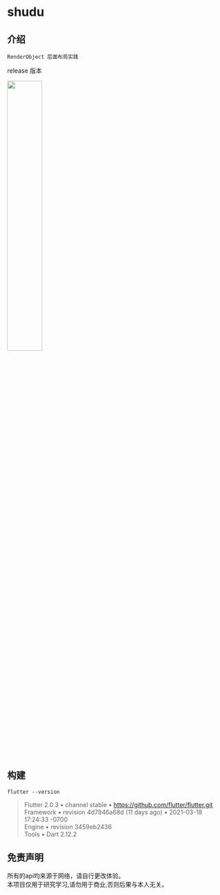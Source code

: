 # shudu

## 介绍

    RenderObject 层面布局实践

release 版本

<img src="demo.gif" width="40%" >

## 构建

    flutter --version  
> Flutter 2.0.3 • channel stable • https://github.com/flutter/flutter.git  
> Framework • revision 4d7946a68d (11 days ago) • 2021-03-18 17:24:33 -0700  
> Engine • revision 3459eb2436  
> Tools • Dart 2.12.2  

## 免责声明

所有的api均来源于网络，请自行更改体验。  
本项目仅用于研究学习,请勿用于商业,否则后果与本人无关。
